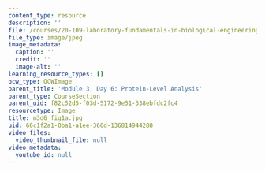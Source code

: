 ```yaml
---
content_type: resource
description: ''
file: /courses/20-109-laboratory-fundamentals-in-biological-engineering-spring-2010/66c1f2a10ba1a1ee366d136814944288_m3d6_fig1a.jpg
file_type: image/jpeg
image_metadata:
  caption: ''
  credit: ''
  image-alt: ''
learning_resource_types: []
ocw_type: OCWImage
parent_title: 'Module 3, Day 6: Protein-Level Analysis'
parent_type: CourseSection
parent_uid: f82c52d5-f03d-5172-9e51-338ebfdc2fc4
resourcetype: Image
title: m3d6_fig1a.jpg
uid: 66c1f2a1-0ba1-a1ee-366d-136814944288
video_files:
  video_thumbnail_file: null
video_metadata:
  youtube_id: null
---
```

